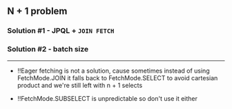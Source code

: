 ## N + 1 problem

### Solution #1 - JPQL + `JOIN FETCH`

### Solution #2 - batch size

--- 

- ‼️Eager fetching is not a solution, cause sometimes instead of using FetchMode.JOIN it falls back to FetchMode.SELECT to avoid cartesian product and we're still left with n + 1 selects  
  
- ‼️FetchMode.SUBSELECT is unpredictable so don't use it either  
